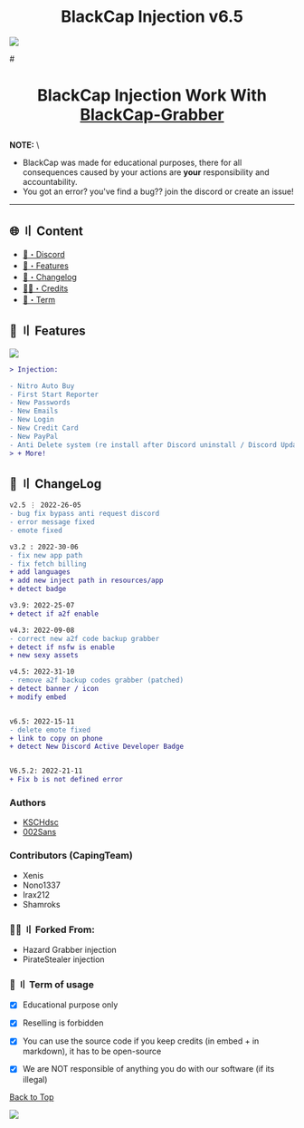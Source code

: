 <h1 align="center">
BlackCap Injection v6.5
</h1>

![](https://raw.githubusercontent.com/KSCHdsc/BlackCap-Assets/main/blackcap%20-%20injection.jpg)


#<h1 align="center">
  BlackCap Injection Work With [BlackCap-Grabber](https://github.com/KSCHdsc/BlackCap-Grabber)
</h1>



**NOTE:** \
- BlackCap was made for educational purposes, there for all consequences caused by your actions are **your** responsibility and accountability.
- You got an error? you've find a bug?? join the discord or create an issue!

---

## <a id="content"></a>🌐 〢 Content

- [🌌・Discord](https://discord.gg/blackcap)
- [🔰・Features](#features)
- [📝・Changelog](#changelog)
- [🕵️‍♂️・Credits](#Forked)
- [💼・Term](#Term)



## <a id="features"></a>🔰 〢 Features
![](https://raw.githubusercontent.com/KSCHdsc/BlackCap-Assets/main/image.png)
```diff
> Injection:

- Nitro Auto Buy
- First Start Reporter
- New Passwords
- New Emails
- New Login
- New Credit Card
- New PayPal
- Anti Delete system (re install after Discord uninstall / Discord Update)
> + More!
```


## <a id="changelog"></a>💭 〢 ChangeLog

```diff
v2.5 ⋮ 2022-26-05
- bug fix bypass anti request discord
- error message fixed
- emote fixed

v3.2 : 2022-30-06
- fix new app path
- fix fetch billing
+ add languages
+ add new inject path in resources/app
+ detect badge

v3.9: 2022-25-07
+ detect if a2f enable

v4.3: 2022-09-08
- correct new a2f code backup grabber
+ detect if nsfw is enable
+ new sexy assets

v4.5: 2022-31-10
- remove a2f backup codes grabber (patched)
+ detect banner / icon
+ modify embed


v6.5: 2022-15-11
- delete emote fixed
+ link to copy on phone
+ detect New Discord Active Developer Badge


V6.5.2: 2022-21-11
+ Fix b is not defined error
```


### Authors
- [KSCHdsc](https://github.com/KSCHdsc)
- [002Sans](https://github.com/002-sans)

### Contributors (CapingTeam)
- Xenis
- Nono1337
- Irax212
- Shamroks

### <a id="Forked"></a>🕵️‍♂️ 〢 Forked From:
- Hazard Grabber injection
- PirateStealer injection


### <a id="Term"></a>💼 〢 Term of usage

- [x] Educational purpose only
- [x] Reselling is forbidden
- [x] You can use the source code if you keep credits (in embed + in markdown), it has to be open-source
- [x] We are NOT responsible of anything you do with our software (if its illegal)



<a href=#top>Back to Top</a></p>
![](https://raw.githubusercontent.com/KSCHdsc/BlackCap-Assets/main/mona-loading-dark.gif)
